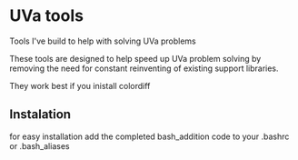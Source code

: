 # UVa tools
Tools I've build to help with solving UVa problems

These tools are designed to help speed up UVa problem solving by removing the 
need for constant reinventing of existing support libraries.

They work best if you inistall colordiff

## Instalation
for easy installation add the completed bash_addition code to your .bashrc or
.bash_aliases
